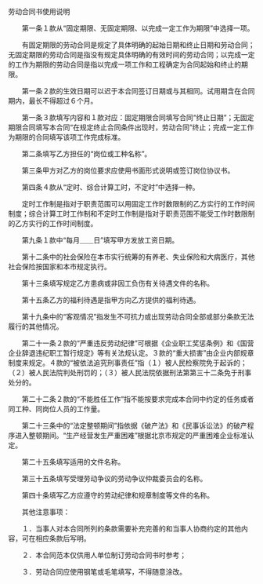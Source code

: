 



劳动合同书使用说明



 

　　第一条１款从“固定期限、无固定期限、以完成一定工作为期限”中选择一项。

　　有固定期限的劳动合同是规定了具体明确的起始日期和终止日期和劳动合同；无固定期限的劳动合同是指没有规定具体明确的有效时间的劳动合同；以完成一定的工作为期限的劳动合同是指以完成一项工作和工程确定为合同起始和终止的期限。

　　第一条２款的生效日期可以迟于本合同签订日期或与其相同。试用期含在合同期内，最长不得超过６个月。

　　第一条３款填写内容和１款对应：固定期限合同填写合同“终止日期”；无固定期限合同填写本合同“在规定终止合同条件出现时，劳动合同”终止；完成一定工作为期限的合同填写该项工作完成标准。

　　第二条填写乙方担任的“岗位或工种名称”。

　　第三条甲方对乙方的岗位要求应使用书面形式说明或签订岗位协议书。

　　第四条４款从“定时、综合计算工时，不定时”中选择一种。

　　定时工作制是指对于职责范围可以用固定工作时数限制的乙方实行的工作时间制度；综合计算工时工作制和不定时工作制是指对于职责范围不能受工作时数限制的乙方实行的工作时间制度。

　　第九条１款中“每月＿＿日”填写甲方发放工资日期。

　　第十二条中的社会保险在本市实行统筹的有养老、失业保险和大病医疗，其他社会保险按国家和本市规定执行。

　　第十三条填写规定乙方患病或非因工负伤有关待遇文件的名称。

　　第十五条乙方的福利待遇是指甲方向乙方提供的福利待遇。

　　第十九条中的“客观情况”指发生不可抗力或出现劳动合同全部或部分条款无法履行的其他情况。

　　第二十一条２款的“严重违反劳动纪律”可根据《企业职工奖惩条例》和《国营企业辞退违纪职工暂行规定》等有关法规认定。３款的“重大损害”由企业内部规章制度来规定。４款的“被依法追究刑事责任”指（１）被人民检察院免于起诉的；（２）被人民法院判处刑罚的；（３）被人民法院依据刑法第第三十二条免于刑事处分的。

　　第二十二条２款的“不能胜任工作”指不能按要求完成本合同中约定的任务或者同工种、同岗位人员的工作量。

　　第二十三条中的“法定整顿期间”指依据《破产法》和《民事诉讼法》的破产程序进入整顿期间。“生产经营发生严重困难”根据北京市规定的严重困难企业标准认定。

　　第二十五条填写适用的文件名称。

　　第三十五条填写受理劳动争议的劳动争议仲裁委员会的名称。

　　第四十条填写乙方应遵守的劳动纪律和规章制度等文件的名称。

　　其他注意事项：

　　１．当事人对本合同所列的条款需要补充完善的和当事人协商约定的其他内容，可在相应条款后写明。

　　２．本合同范本仅供用人单位制订劳动合同书时参考；

　　３．劳动合同应使用钢笔或毛笔填写，不得随意涂改。